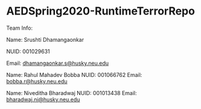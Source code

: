 # AEDSpring2020-RuntimeTerrorRepo

Team Info:

Name: Srushti Dhamangaonkar 

NUID: 001029631 

Email: dhamangaonkar.s@husky.neu.edu 

Name: Rahul Mahadev Bobba
NUID: 001066762
Email: bobba.r@husky.neu.edu


Name: Niveditha Bharadwaj
NUID: 001013438
Email: bharadwaj.ni@husky.neu.edu
